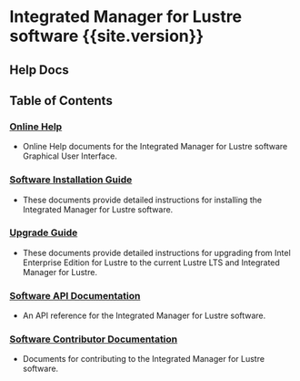 # Integrated Manager for Lustre software {{site.version}}

## **Help Docs**

## Table of Contents

### [**Online Help**](docs/IML_Help_TOC.md)

* Online Help documents for the Integrated Manager for Lustre software Graphical User Interface.

### [**Software Installation Guide**](docs/Install_Guide/ig_TOC.md)

* These documents provide detailed instructions for installing the Integrated Manager for Lustre software.

### [**Upgrade Guide**](docs/Upgrade_Guide/ug_TOC.md)

* These documents provide detailed instructions for upgrading from Intel Enterprise Edition for Lustre to the current Lustre LTS and Integrated Manager for Lustre.

### [**Software API Documentation**](docs/api/api_TOC.md)

* An API reference for the Integrated Manager for Lustre software.

### [**Software Contributor Documentation**](docs/Contributor_Docs/cd_TOC.md)

* Documents for contributing to the Integrated Manager for Lustre software.
